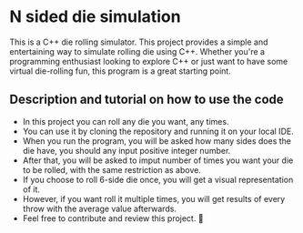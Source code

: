# N sided die simulation
This is a C++ die rolling simulator. This project provides a simple and entertaining way to simulate rolling die using C++. Whether you're a programming enthusiast looking to explore C++ or just want to have some virtual die-rolling fun, this program is a great starting point.
## Description and tutorial on how to use the code
- In this project you can roll any die you want, any times.
- You can use it by cloning the repository and running it on your local IDE.
- When you run the program, you will be asked how many sides does the die have, you should any input positive integer number.
- After that, you will be asked to imput number of times you want your die to be rolled, with the same restriction as above.
- If you choose to roll 6-side die once, you will get a visual representation of it. 
- However, if you want roll it multiple times, you will get results of every throw with the average value afterwards. 
- Feel free to contribute and review this project. 🎲
